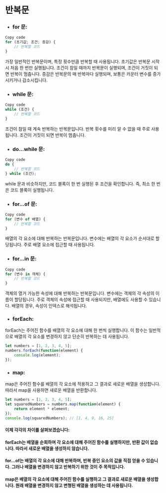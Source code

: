 # 반복문

- ### for 문:

```javascript
Copy code
for (초기값; 조건; 증감) {
    // 반복할 코드
}
```
가장 일반적인 반복문이며, 특정 횟수만큼 반복할 때 사용됩니다.
초기값은 반복문 시작 시 처음 한 번만 실행됩니다.
조건이 참일 때까지 반복문이 실행되며, 조건이 거짓이 되면 반복이 멈춥니다.
증감은 반복문의 매 반복마다 실행되며, 보통은 카운터 변수를 증가시키거나 감소시킵니다.

- ### while 문:

```javascript
Copy code
while (조건) {
    // 반복할 코드
}
```
조건이 참일 때 계속 반복하는 반복문입니다.
반복 횟수를 미리 알 수 없을 때 주로 사용됩니다.
조건이 거짓이 되면 반복이 멈춥니다.

- ### do...while 문:

```javascript
Copy code
do {
    // 반복할 코드
} while (조건);
```
while 문과 비슷하지만, 코드 블록이 한 번 실행된 후 조건을 확인합니다.
즉, 최소 한 번은 코드 블록이 실행됩니다.

- ### for...of 문:

```javascript
Copy code
for (변수 of 배열) {
    // 반복할 코드
}
```
배열의 각 요소에 대해 반복하는 반복문입니다.
변수에는 배열의 각 요소가 순서대로 할당됩니다.
주로 배열 요소에 접근할 때 사용됩니다.

- ### for...in 문:

```javascript
Copy code
for (변수 in 객체) {
    // 반복할 코드
}
```
객체의 열거 가능한 속성에 대해 반복하는 반복문입니다.
변수에는 객체의 각 속성의 이름이 할당됩니다.
주로 객체의 속성에 접근할 때 사용되지만, 배열에도 사용할 수 있습니다. 배열의 경우, 속성이 인덱스로 해석됩니다.


- ### forEach:
forEach는 주어진 함수를 배열의 각 요소에 대해 한 번씩 실행합니다. 이 함수는 일반적으로 배열의 각 요소를 변경하지 않고 단순히 반복하는 데 사용됩니다.
```javascript
let numbers = [1, 2, 3, 4, 5];
numbers.forEach(function(element) {
    console.log(element);
});
```

- ### map:
map은 주어진 함수를 배열의 각 요소에 적용하고 그 결과로 새로운 배열을 생성합니다. 따라서 map을 사용하면 새로운 배열을 반환합니다.
```javascript
let numbers = [1, 2, 3, 4, 5];
let squaredNumbers = numbers.map(function(element) {
    return element * element;
});
console.log(squaredNumbers); // [1, 4, 9, 16, 25]
```

#### 이제 각각의 차이를 살펴보겠습니다:

#### forEach는 배열을 순회하며 각 요소에 대해 주어진 함수를 실행하지만, 반환 값이 없습니다. 따라서 새로운 배열을 생성하지 않습니다.

#### for...of는 배열의 각 요소에 대해 반복하며, 반복 중인 요소의 값을 직접 얻을 수 있습니다. 그러나 배열을 변경하지 않고 반복하기 위한 것이 주 목적입니다.

#### map은 배열의 각 요소에 대해 주어진 함수를 실행하고 그 결과로 새로운 배열을 생성합니다. 원래 배열을 변경하지 않고 변형된 배열을 생성하는 데 사용됩니다.
